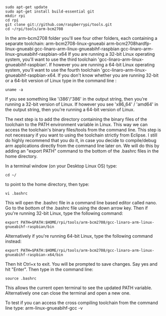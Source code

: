 ```
sudo apt-get update
sudo apt-get install build-essential git
mkdir rpi
cd rpi
git clone git://github.com/raspberrypi/tools.git
cd ~/rpi/tools/arm-bcm2708
```
In the arm-bcm2708 folder you'll see four other folders, each containing a separate toolchain:
 arm-bcm2708-linux-gnueabi
 arm-bcm2708hardfp-linux-gnueabi
 gcc-linaro-arm-linux-gnueabihf-raspbian
 gcc-linaro-arm-linux-gnueabihf-raspbian-x64
If you are running a 32-bit Linux operating system, you'll want to use the third toolchain 'gcc-linaro-arm-linux-gnueabihf-raspbian'. If however you are running a 64-bit Linux operating system, you'll want to use the fourth toolchain 'gcc-linaro-arm-linux-gnueabihf-raspbian-x64. If you don't know whether you are running  32-bit or a 64-bit version of Linux type in the command line :
```
uname -a
```

If you see something like 'i386'/'386' in the output string, then you're running a 32-bit version of Linux. If however you see 'x86_64' / 'amd64' in the output string, then you're running a 64-bit version of Linux.

The next step is to add the directory containing the binary files of the  toolchain  to the PATH environment variable in Linux. This way we can access the toolchain's binary files/tools from the command line. This step is not necessary if you want to using the toolchain strictly from Eclipse. I still do highly recommend that you do it, in case you decide to compile/debug  arm applications directly from the command line later on. We will do this by adding an "export PATH"  command to the bottom of the .bashrc  files in the home directory.

In a terminal window (on your Desktop Linux OS) type:
```
cd ~/
```
to point to the home directory, then type:
```
vi .bashrc
```
This will open the .bashrc file in a command line based editor called nano. Go to the bottom of the .bashrc file using the down arrow key. Then if you're running 32-bit Linux,  type the following command:
```
export PATH=$PATH:$HOME/rpi/tools/arm-bcm2708/gcc-linaro-arm-linux-gnueabihf-raspbian/bin
```
Alternatively if you're running 64-bit Linux, type the following command instead:
```
export PATH=$PATH:$HOME/rpi/tools/arm-bcm2708/gcc-linaro-arm-linux-gnueabihf-raspbian-x64/bin
```
Then hit Ctrl+x to exit. You will be prompted to save changes. Say yes and hit "Enter".
Then type in the command line:
```
source .bashrc
```
This allows the current open terminal to see the updated PATH variable. Alternatively one can  close the terminal and open a new one.

To test if you can access the cross compiling toolchain from the command line type:
arm-linux-gnueabihf-gcc -v
